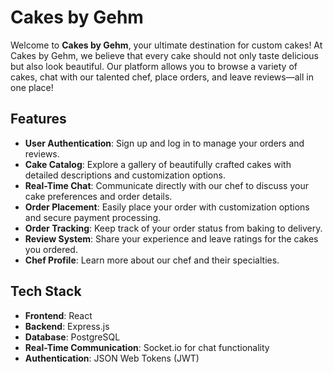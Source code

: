 # Cakes by Gehm

Welcome to **Cakes by Gehm**, your ultimate destination for custom cakes! At Cakes by Gehm, we believe that every cake should not only taste delicious but also look beautiful. Our platform allows you to browse a variety of cakes, chat with our talented chef, place orders, and leave reviews—all in one place!

## Features

- **User Authentication**: Sign up and log in to manage your orders and reviews.
- **Cake Catalog**: Explore a gallery of beautifully crafted cakes with detailed descriptions and customization options.
- **Real-Time Chat**: Communicate directly with our chef to discuss your cake preferences and order details.
- **Order Placement**: Easily place your order with customization options and secure payment processing.
- **Order Tracking**: Keep track of your order status from baking to delivery.
- **Review System**: Share your experience and leave ratings for the cakes you ordered.
- **Chef Profile**: Learn more about our chef and their specialties.

## Tech Stack

- **Frontend**: React
- **Backend**: Express.js
- **Database**: PostgreSQL
- **Real-Time Communication**: Socket.io for chat functionality
- **Authentication**: JSON Web Tokens (JWT)
